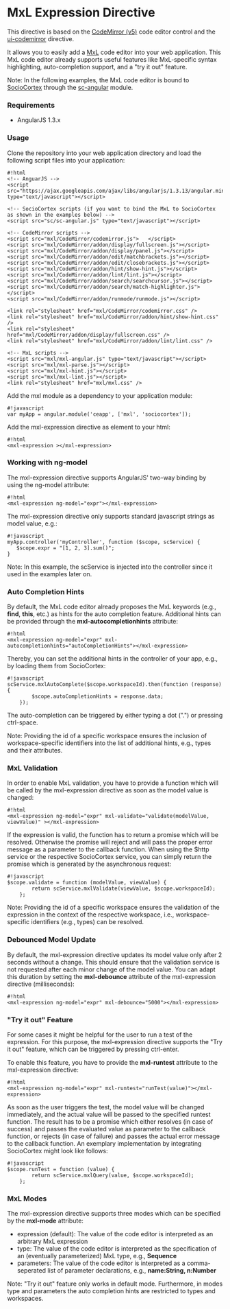 # MxL Expression Directive #

This directive is based on the [CodeMirror (v5)](http://codemirror.net/) code editor control and the [ui-codemirror](github.com/angular-ui/ui-codemirror) directive. 

It allows you to easily add a [MxL](http://131.159.30.153/pages/nnpd6s1j1hsm/MxL-Documentation) code editor into your web application. This MxL code editor already supports useful features like MxL-specific syntax highlighting, auto-completion support, and a "try it out" feature.

Note: In the following examples, the MxL code editor is bound to [SocioCortex](http://sebischair.github.io/dist/index.html) through the [sc-angular](github.com/sebischair/sc-angular) module.

### Requirements ###
* AngularJS 1.3.x

### Usage ###

Clone the repository into your web application directory and load the following script files into your application:

```
#!html
<!-- AnguarJS -->
<script src="https://ajax.googleapis.com/ajax/libs/angularjs/1.3.13/angular.min.js" type="text/javascript"></script>

<!-- SocioCortex scripts (if you want to bind the MxL to SocioCortex as shown in the examples below) -->
<script src="sc/sc-angular.js" type="text/javascript"></script>

<!-- CodeMirror scripts -->
<script src="mxl/CodeMirror/codemirror.js">   </script>
<script src="mxl/CodeMirror/addon/display/fullscreen.js"></script>
<script src="mxl/CodeMirror/addon/display/panel.js"></script>
<script src="mxl/CodeMirror/addon/edit/matchbrackets.js"></script>
<script src="mxl/CodeMirror/addon/edit/closebrackets.js"></script>
<script src="mxl/CodeMirror/addon/hint/show-hint.js"></script>
<script src="mxl/CodeMirror/addon/lint/lint.js"></script>
<script src="mxl/CodeMirror/addon/search/searchcursor.js"></script>
<script src="mxl/CodeMirror/addon/search/match-highlighter.js"></script>
<script src="mxl/CodeMirror/addon/runmode/runmode.js"></script>

<link rel="stylesheet" href="mxl/CodeMirror/codemirror.css" />
<link rel="stylesheet" href="mxl/CodeMirror/addon/hint/show-hint.css" />
<link rel="stylesheet" href="mxl/CodeMirror/addon/display/fullscreen.css" />
<link rel="stylesheet" href="mxl/CodeMirror/addon/lint/lint.css" />

<!-- MxL scripts -->
<script src="mxl/mxl-angular.js" type="text/javascript"></script>
<script src="mxl/mxl-parse.js"></script>
<script src="mxl/mxl-hint.js"></script>
<script src="mxl/mxl-lint.js"></script>
<link rel="stylesheet" href="mxl/mxl.css" />
```
Add the mxl module as a dependency to your application module:

```
#!javascript
var myApp = angular.module('ceapp', ['mxl', 'sociocortex']);
```
Add the mxl-expression directive as element to your html:
```
#!html
<mxl-expression ></mxl-expression>
```
### Working with ng-model ###
The mxl-expression directive supports AngularJS' two-way binding by using the ng-model attribute:

```
#!html
<mxl-expression ng-model="expr"></mxl-expression>
```
The mxl-expression directive only supports standard javascript strings as model value, e.g.:
```
#!javascript
myApp.controller('myController', function ($scope, scService) {
   $scope.expr = "[1, 2, 3].sum()";
}
```
Note: In this example, the scService is injected into the controller since it used in the examples later on.
### Auto Completion Hints ###
By default, the MxL code editor already proposes the MxL keywords (e.g., **find**, **this**, etc.) as hints for the auto completion feature.
Additional hints can be provided through the **mxl-autocompletionhints** attribute:

```
#!html
<mxl-expression ng-model="expr" mxl-autocompletionhints="autoCompletionHints"></mxl-expression>
```
Thereby, you can set the additional hints in the controller of your app, e.g., by loading them from SocioCortex:
```
#!javascript
scService.mxlAutoComplete($scope.workspaceId).then(function (response) {
        $scope.autoCompletionHints = response.data;
    });
```
The auto-completion can be triggered by either typing a dot (".") or pressing ctrl-space.

Note: Providing the id of a specific workspace ensures the inclusion of workspace-specific identifiers into the list of additional hints, e.g., types and their attributes.

### MxL Validation ###
In order to enable MxL validation, you have to provide a function which will be called by the mxl-expression directive as soon as the model value is changed:
```
#!html
<mxl-expression ng-model="expr" mxl-validate="validate(modelValue, viewValue)" ></mxl-expression>
```
If the expression is valid, the function has to return a promise which will be resolved. Otherwise the promise will reject and will pass the proper error message as a parameter to the callback function. 
When using the $http service or the respective SocioCortex service, you can simply return the promise which is generated by the asynchronous request:
```
#!javascript
$scope.validate = function (modelValue, viewValue) {
        return scService.mxlValidate(viewValue, $scope.workspaceId);
    };
```
Note: Providing the id of a specific workspace ensures the validation of the expression in the context of the respective workspace, i.e., workspace-specific identifiers (e.g., types) can be resolved.

### Debounced Model Update ###
By default, the mxl-expression directive updates its model value only after 2 seconds without a change. This should ensure that the validation service is not requested after each minor change of the model value.
You can adapt this duration by setting the **mxl-debounce** attribute of the mxl-expression directive (milliseconds):
```
#!html
<mxl-expression ng-model="expr" mxl-debounce="5000"></mxl-expression>
```
### "Try it out" Feature ###
For some cases it might be helpful for the user to run a test of the expression. For this purpose, the mxl-expression directive supports the "Try it out" feature, which can be triggered by pressing ctrl-enter.

To enable this feature, you have to provide the **mxl-runtest** attribute to the mxl-expression directive:
```
#!html
<mxl-expression ng-model="expr" mxl-runtest="runTest(value)"></mxl-expression>
```
As soon as the user triggers the test, the model value will be changed immediately, and the actual value will be passed to the specified runtest function. The result has to be a promise which either resolves (in case of success) and passes the evaluated value as parameter to the callback function, or rejects (in case of failure) and passes the actual error message to the callback function.
An exemplary implementation by integrating SocioCortex might look like follows:
```
#!javascript
$scope.runTest = function (value) {
        return scService.mxlQuery(value, $scope.workspaceId);
    };
```
### MxL Modes ###
The mxl-expression directive supports three modes which can be specified by the **mxl-mode** attribute:
* expression (default): The value of the code editor is interpreted as an arbitrary MxL expression
* type: The value of the code editor is interpreted as the specification of an (eventually parameterized) MxL type, e.g., **Sequence<Number>**
* parameters: The value of the code editor is interpreted as a comma-seperated list of parameter declarations, e.g., **name:String, n:Number**

Note: "Try it out" feature only works in default mode. Furthermore, in modes type and parameters the auto completion hints are restricted to types and workspaces.
